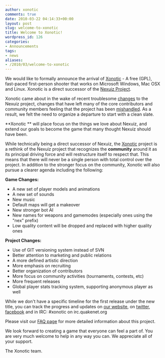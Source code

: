 ```yaml
---
author: xonotic
comments: true
date: 2010-03-22 04:14:33+00:00
layout: post
slug: welcome-to-xonotic
title: Welcome to Xonotic!
wordpress_id: 126
categories:
- Announcements
tags:
- news
aliases:
- /2010/03/welcome-to-xonotic
---
```


We would like to formally announce the arrival of [Xonotic](/) - A free (GPL), fast-paced first-person shooter that works on Microsoft Windows, Mac OSX and Linux. Xonotic is a direct successor of the [Nexuiz Project](http://alientrap.org/nexuiz).

Xonotic came about in the wake of recent troublesome [changes](/faq) to the Nexuiz project, changes that have left many of the core contributors and community members feeling that the project has been [mishandled](http://alientrap.org/forum/viewtopic.php?f=4&t=6079). As a result, we felt the need to organize a departure to start with a clean slate.

**Xonotic ** will place focus on the things we love about Nexuiz, and extend our goals to become the game that many thought Nexuiz should have been.

While technically being a direct successor of Nexuiz, the [Xonotic](/) project is a rethink of the Nexuiz project that recognizes the **community** around it as its principal driving force and will restructure itself to respect that. This means that there will never be a single person with total control over the project. In addition to the stronger focus on the community, Xonotic will also pursue a clearer agenda including the following:

**Game Changes:**
	
  * A new set of player models and animations
  * A new set of sounds
  * New music
  * Default maps will get a makeover
  * New stronger bot AI
  * New names for weapons and gamemodes (especially ones using the "nex" prefix)
  * Low quality content will be dropped and replaced with higher quality ones

**Project Changes:**

  * Use of GIT versioning system instead of SVN
  * Better attention to marketing and public relations
  * A more defined artistic direction
  * More emphasis on recruiting
  * Better organization of contributors
  * More focus on community activities (tournaments, contests, etc)
  * More frequent releases
  * Global player stats tracking system, supporting anonymous player as well

While we don't have a specific timeline for the first release under the new title, you can track the progress and updates on [our website](/), on [twitter](http://twitter.com/xonotic), [facebook](http://www.facebook.com/pages/Xonotic/106450756044750) and in IRC: #xonotic on irc.quakenet.org

Please visit our [FAQ page](/faq) for more detailed information about this project.

We look forward to creating a game that everyone can feel a part of. You are very much welcome to help in any way you can. We appreciate all of your support.

The Xonotic team.
